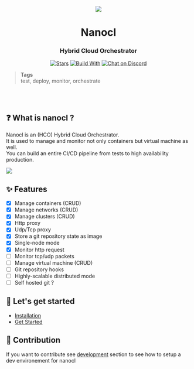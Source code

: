 <div align="center">
  <img src="https://download.next-hat.com/ressources/images/logo.png" >
  <h1>Nanocl</h1>
  <h3>Hybrid Cloud Orchestrator</h3>
  
  <p>
  
  
  [![Stars](https://img.shields.io/github/stars/nxthat/nanocld?style=social)](https://github.com/nxthat/nanocld)
  [![Build With](https://img.shields.io/badge/built_with-Rust-dca282.svg)](https://github.com/nxthat/nanocld)
  [![Chat on Discord](https://img.shields.io/discord/1011267493114949693?label=chat&logo=discord)](https://discord.gg/WV4Aac8uZg)
  
  </p>
  
</div>

<blockquote class="tags">
 <strong>Tags</strong>
 </br>
 <span id="nxtmdoc-meta-keywords">
  test, deploy, monitor, orchestrate
 </span>
</blockquote>

</br>
</br>

## ❓ What is nanocl ?

Nanocl is an (HCO) Hybrid Cloud Orchestrator.
</br>
It is used to manage and monitor not only containers but virtual machine as well.
</br>
You can build an entire CI/CD pipeline from tests to high availability production.

<img src="https://download.next-hat.com/ressources/images/infra.png" />

## ✨ Features
- [x] Manage containers (CRUD)
- [x] Manage networks (CRUD)
- [x] Manage clusters (CRUD)
- [x] Http proxy
- [x] Udp/Tcp proxy
- [x] Store a git repository state as image
- [x] Single-node mode
- [x] Monitor http request
- [ ] Monitor tcp/udp packets
- [ ] Manage virtual machine (CRUD)
- [ ] Git repository hooks
- [ ] Highly-scalable distributed mode
- [ ] Self hosted git ?

## 🎉 Let's get started

- [Installation](https://docs.next-hat.com/setups/nanocl/get-nanocl)
- [Get Started](https://docs.next-hat.com/guides/nanocl/get-started/1.orientation-and-setup)

## 🔨 Contribution

If you want to contribute see [development](./DEVELOPING.md) section to see how
to setup a dev environement for nanocl
